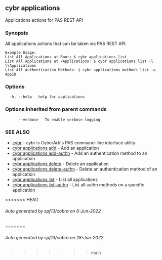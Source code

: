 ## cybr applications

Applications actions for PAS REST API

### Synopsis

All applications actions that can be taken via PAS REST API.
	
	Example Usage:
	List All Applications at Root: $ cybr applications list
	List All Applications at \Applications: $ cybr applications list -l \\Applications
	List All Authentication Methods: $ cybr applications methods list -a AppID

### Options

```
  -h, --help   help for applications
```

### Options inherited from parent commands

```
      --verbose   To enable verbose logging
```

### SEE ALSO

* [cybr](cybr.md)	 - cybr is CyberArk's PAS command-line interface utility
* [cybr applications add](cybr_applications_add.md)	 - Add an application
* [cybr applications add-authn](cybr_applications_add-authn.md)	 - Add an authentication method to an application
* [cybr applications delete](cybr_applications_delete.md)	 - Delete an application
* [cybr applications delete-authn](cybr_applications_delete-authn.md)	 - Delete an authentication method of an application
* [cybr applications list](cybr_applications_list.md)	 - List all applications
* [cybr applications list-authn](cybr_applications_list-authn.md)	 - List all authn methods on a specific application

<<<<<<< HEAD
###### Auto generated by spf13/cobra on 6-Jun-2022
=======
###### Auto generated by spf13/cobra on 28-Jun-2022
>>>>>>> main
